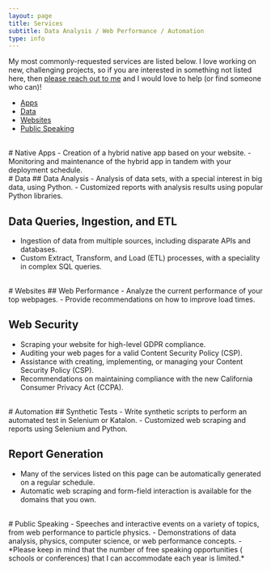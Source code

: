 ```yaml
---
layout: page
title: Services
subtitle: Data Analysis / Web Performance / Automation
type: info
---
```


My most commonly-requested services are listed below. I love working on new, challenging projects, so if you are interested in something not listed here, then <a href="https://www.strangepy.com/workwithme/#contact-me" target="_blank" >please reach out to me</a> and I would love to help (or find someone who can)!

- [Apps](#native-apps)
- [Data](#data)
- [Websites](#websites)
- [Public Speaking](#public-speaking)

<br/>
# Native Apps
- Creation of a hybrid native app based on your website. 
- Monitoring and maintenance of the hybrid app in tandem with your deployment schedule. 

<br/>
# Data
## Data Analysis
- Analysis of data sets, with a special interest in big data, using Python. 
- Customized reports with analysis results using popular Python libraries. 

## Data Queries, Ingestion, and ETL
- Ingestion of data from multiple sources, including disparate APIs and databases. 
- Custom Extract, Transform, and Load (ETL) processes, with a speciality in complex SQL queries. 

<br/>
# Websites 
## Web Performance
- Analyze the current performance of your top webpages. 
- Provide recommendations on how to improve load times. 

## Web Security
- Scraping your website for high-level GDPR compliance. 
- Auditing your web pages for a valid Content Security Policy (CSP). 
- Assistance with creating, implementing, or managing your Content Security Policy (CSP). 
- Recommendations on maintaining compliance with the new California Consumer Privacy Act (CCPA).

<br/>
# Automation
## Synthetic Tests
- Write synthetic scripts to perform an automated test in Selenium or Katalon. 
- Customized web scraping and reports using Selenium and Python. 

## Report Generation 
- Many of the services listed on this page can be automatically generated on a regular schedule.
- Automatic web scraping and form-field interaction is available for the domains that you own. 
 
<br/>
# Public Speaking
- Speeches and interactive events on a variety of topics, from web performance to particle physics. 
- Demonstrations of data analysis, physics, computer science, or web performance concepts. 
- *Please keep in mind that the number of free speaking opportunities ( schools or conferences) that I can accommodate each year is limited.*
